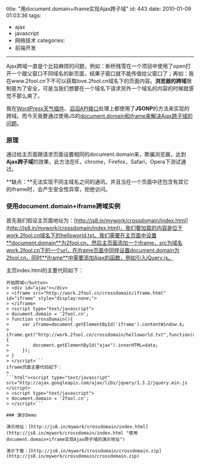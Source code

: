 title: "用document.domain+iframe实现Ajax跨子域"
id: 443
date: 2010-01-09 01:03:36
tags:
- ajax
- javascript
- 网络技术
categories:
- 前端开发
---
Ajax跨域一直是个比较麻烦的问题，例如：断桥残雪在一个项目中使用了open打开一个跟父窗口不同域名的新页面，结果子窗口就不能传值给父窗口了；再如：我在www.2fool.cn下不可以获取love.2fool.cn域名下的页面内容。**浏览器的跨域**限制是为了安全，可是当我们想要在一个域名下请求另外一个域名的内容的时候就感觉不那么爽了。

我在[WordPress天气插件](http://js8.in/wordpress-weather "wordpress来访者天气预报插件")、[滔滔API接口](http://js8.in/441.html "使用滔滔给WordPress添加博主状态")处理上都使用了**JSONP**的方法来实现的跨域。而今天我要通过使用JS的[document.domain和iframe来解决Ajax跨子域的问题]( http://js8.in/443.html "用document.domain+iframe实现Ajax跨子域")。

### 原理

通过给主页面跟请求页面设置相同的document.domain来，欺骗浏览器，达到**Ajax跨子域**的效果，此方法在IE，chrome，Firefox，Safari，Opera下测试通过。

**缺点：**无法实现不同主域名之间的通讯。并且当在一个页面中还包含有其它的iframe时，会产生安全性异常，拒绝访问。
<!--more-->

### 使用document.domain+iframe跨域实例

首先我们假设主页面地址为：[http://js8.in/mywork/crossdomain/index.html](http://js8.in/mywork/crossdomain/index.html)，我们要加载的内容是位于work.2fool.cn域名下的helloworld.txt。我们需要在主页面中设置**document.domain**为2fool.cn，然后主页面添加一个iframe，src为域名work.2fool.cn下的一个url，在iframe页面中同样设置document.domain为2fool.cn，同时**iframe**中需要添加Ajax的函数，例如引入jQuery.js。

主页index.html的主要代码如下：
> 
```html"><button onclick="crossDomain();
开始跨域</button>
> <div id="ajax"></div>
> <iframe src="http://work.2fool.cn/crossdomain/iframe.html" id="iframe" style="display:none;">
> </iframe>
> <script type="text/javascript">
> document.domain = '2fool.cn';
> function crossDomain(){
>     var iframe=document.getElementById('iframe').contentWindow.$;        
>     iframe.get("http://work.2fool.cn/crossdomain/helloworld.txt",function(data){
>         document.getElementById("ajax").innerHTML=data;
>     });
> }
> </script>```
iframe页面主要代码如下：
> 
```html"><script type="text/javascript" src="http://ajax.googleapis.com/ajax/libs/jquery/1.3.2/jquery.min.js
</script>
> <script type="text/javascript">
> document.domain = '2fool.cn';
> </script>```

### 演示Demo

演示地址：[http://js8.in/mywork/crossdomain/index.html](http://js8.in/mywork/crossdomain/index.html "使用document.domain+iframe实现Ajax跨子域的演示地址")

演示下载：[http://js8.in/mywork/crossdomain/crossdomain.zip](http://js8.in/mywork/crossdomain/crossdomain.zip)